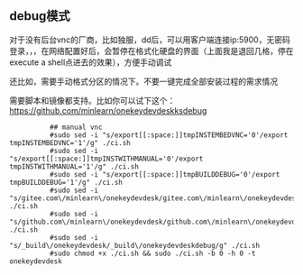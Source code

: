 

debug模式
-----

对于没有后台vnc的厂商，比如独服，dd后，可以用客户端连接ip:5900，无密码登录，，，在网络配置好后，会暂停在格式化硬盘的界面（上面我是退回几格，停在execute a shell点进去的效果），方便手动调试

还比如，需要手动格式分区的情况下。不要一键完成全部安装过程的需求情况

需要脚本和镜像都支持。比如你可以试下这个：https://github.com/minlearn/onekeydevdeskksdebug


```
          ## manual vnc
          #sudo sed -i "s/export[[:space:]]tmpINSTEMBEDVNC='0'/export tmpINSTEMBEDVNC='1'/g" ./ci.sh
          #sudo sed -i "s/export[[:space:]]tmpINSTWITHMANUAL='0'/export tmpINSTWITHMANUAL='1'/g" ./ci.sh
          #sudo sed -i "s/export[[:space:]]tmpBUILDDEBUG='0'/export tmpBUILDDEBUG='1'/g" ./ci.sh
          #sudo sed -i "s/gitee.com\/minlearn\/onekeydevdesk/gitee.com\/minlearn\/onekeydevdeskdebug/g" ./ci.sh
          #sudo sed -i "s/github.com\/minlearn\/onekeydevdesk/github.com\/minlearn\/onekeydevdeskdebug/g" ./ci.sh
          #sudo sed -i "s/_build\/onekeydevdesk/_build\/onekeydevdeskdebug/g" ./ci.sh
          #sudo chmod +x ./ci.sh && sudo ./ci.sh -b 0 -h 0 -t onekeydevdesk
```